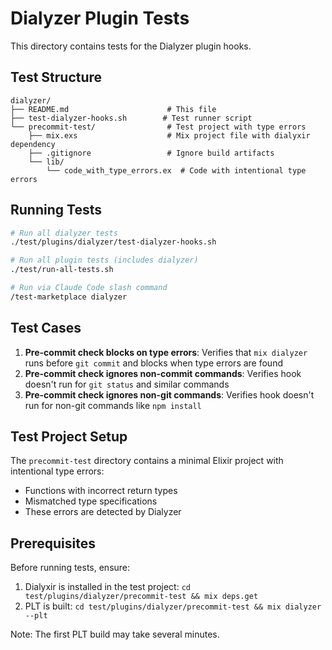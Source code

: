 # Dialyzer Plugin Tests

This directory contains tests for the Dialyzer plugin hooks.

## Test Structure

```
dialyzer/
├── README.md                      # This file
├── test-dialyzer-hooks.sh        # Test runner script
└── precommit-test/                # Test project with type errors
    ├── mix.exs                    # Mix project file with dialyxir dependency
    ├── .gitignore                 # Ignore build artifacts
    └── lib/
        └── code_with_type_errors.ex  # Code with intentional type errors
```

## Running Tests

```bash
# Run all dialyzer tests
./test/plugins/dialyzer/test-dialyzer-hooks.sh

# Run all plugin tests (includes dialyzer)
./test/run-all-tests.sh

# Run via Claude Code slash command
/test-marketplace dialyzer
```

## Test Cases

1. **Pre-commit check blocks on type errors**: Verifies that `mix dialyzer` runs before `git commit` and blocks when type errors are found
2. **Pre-commit check ignores non-commit commands**: Verifies hook doesn't run for `git status` and similar commands
3. **Pre-commit check ignores non-git commands**: Verifies hook doesn't run for non-git commands like `npm install`

## Test Project Setup

The `precommit-test` directory contains a minimal Elixir project with intentional type errors:
- Functions with incorrect return types
- Mismatched type specifications
- These errors are detected by Dialyzer

## Prerequisites

Before running tests, ensure:
1. Dialyxir is installed in the test project: `cd test/plugins/dialyzer/precommit-test && mix deps.get`
2. PLT is built: `cd test/plugins/dialyzer/precommit-test && mix dialyzer --plt`

Note: The first PLT build may take several minutes.

